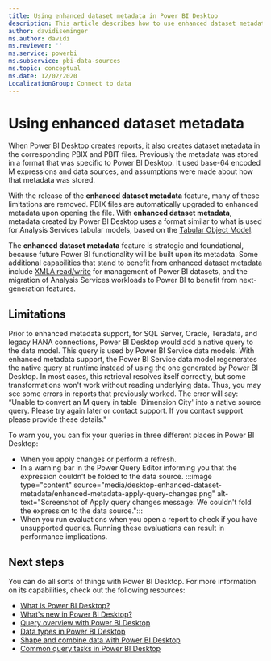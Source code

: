 ```yaml
---
title: Using enhanced dataset metadata in Power BI Desktop
description: This article describes how to use enhanced dataset metadata in Power BI.
author: davidiseminger
ms.author: davidi
ms.reviewer: ''
ms.service: powerbi
ms.subservice: pbi-data-sources
ms.topic: conceptual
ms.date: 12/02/2020
LocalizationGroup: Connect to data
---
```

# Using enhanced dataset metadata

When Power BI Desktop creates reports, it also creates dataset metadata in the corresponding PBIX and PBIT files. Previously the metadata was stored in a format that was specific to Power BI Desktop. It used base-64 encoded M expressions and data sources, and assumptions were made about how that metadata was stored.

With the release of the **enhanced dataset metadata** feature, many of these limitations are removed. PBIX files are automatically upgraded to enhanced metadata upon opening the file. With **enhanced dataset metadata**, metadata created by Power BI Desktop uses a format similar to what is used for Analysis Services tabular models, based on the [Tabular Object Model](/analysis-services/tom/introduction-to-the-tabular-object-model-tom-in-analysis-services-amo).


The **enhanced dataset metadata** feature is strategic and foundational, because future Power BI functionality will be built upon its metadata. Some additional capabilities that stand to benefit from enhanced dataset metadata include [XMLA read/write](/power-platform-release-plan/2019wave2/business-intelligence/xmla-readwrite) for management of Power BI datasets, and the migration of Analysis Services workloads to Power BI to benefit from next-generation features.

## Limitations
Prior to enhanced metadata support, for SQL Server, Oracle, Teradata, and legacy HANA connections, Power BI Desktop would add a native query to the data model. This query is used by Power BI Service data models. With enhanced metadata support, the Power BI Service data model regenerates the native query at runtime instead of using the one generated by Power BI Desktop. In most cases, this retrieval resolves itself correctly, but some transformations won't work without reading underlying data. Thus, you may see some errors in reports that previously worked. The error will say: “Unable to convert an M query in table 'Dimension City' into a native source query. Please try again later or contact support. If you contact support please provide these details." 

To warn you, you can fix your queries in three different places in Power BI Desktop:

- When you apply changes or perform a refresh.
- In a warning bar in the Power Query Editor informing you that the expression couldn’t be folded to the data source.
    :::image type="content" source="media/desktop-enhanced-dataset-metadata/enhanced-metadata-apply-query-changes.png" alt-text="Screenshot of Apply query changes message: We couldn't fold the expression to the data source.":::
- When you run evaluations when you open a report to check if you have unsupported queries. Running these evaluations can result in performance implications.


## Next steps

You can do all sorts of things with Power BI Desktop. For more information on its capabilities, check out the following resources:

* [What is Power BI Desktop?](../fundamentals/desktop-what-is-desktop.md)
* [What's new in Power BI Desktop?](../fundamentals/desktop-latest-update.md)
* [Query overview with Power BI Desktop](../transform-model/desktop-query-overview.md)
* [Data types in Power BI Desktop](desktop-data-types.md)
* [Shape and combine data with Power BI Desktop](desktop-shape-and-combine-data.md)
* [Common query tasks in Power BI Desktop](../transform-model/desktop-common-query-tasks.md)
